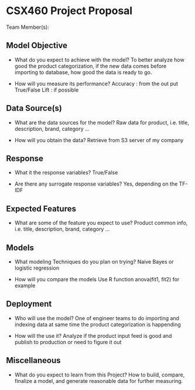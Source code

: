 # CSX460 Project Proposal

Team Member(s):


## Model Objective

* What do you expect to achieve with the model?
To better analyze how good the product categorization, if the new data comes before importing to database, how good the data is ready to go.

* How will you measure its performance?
Accuracy : from the out put True/False
Lift : if possible

## Data Source(s)

* What are the data sources for the model?
Raw data for product, i.e. title, description, brand, category ...

* How will you obtain the data?
Retrieve from S3 server of my company

## Response

* What it the response variables?
True/False

* Are there any surrogate response variables?
Yes, depending on the TF-IDF

## Expected Features

* What are some of the feature you expect to use?
Product common info, i.e. title, description, brand, category ...

## Models

* What modeling Techniques do you plan on trying?
Naive Bayes or logistic regression

* How will you compare the models
Use R function anova(fit1, fit2) for example 

## Deployment

* Who will use the model?
One of engineer teams to do importing and indexing data at same time the product categorization is happending

* How will the use it?
Analyze if the product input feed is good and publish to production or need to figure it out

## Miscellaneous

* What do you expect to learn from this Project?
How to build, compare, finalize a model, and generate reasonable data for further measuring.
